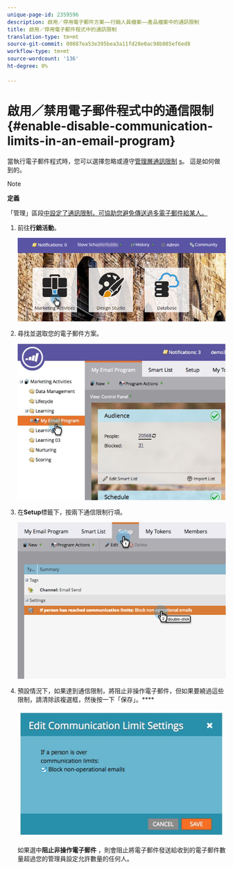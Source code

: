 ```yaml
---
unique-page-id: 2359596
description: 啟用／停用電子郵件方案——行銷人員檔案——產品檔案中的通訊限制
title: 啟用／停用電子郵件程式中的通訊限制
translation-type: tm+mt
source-git-commit: 00887ea53e395bea3a11fd28e0ac98b085ef6ed8
workflow-type: tm+mt
source-wordcount: '136'
ht-degree: 0%

---
```



# 啟用／禁用電子郵件程式中的通信限制{#enable-disable-communication-limits-in-an-email-program}

當執行電子郵件程式時，您可以選擇忽略或遵守[管理層通訊限制](../../../../product-docs/administration/email-setup/enable-communication-limits.md) [s](../../../../product-docs/administration/email-setup/enable-communication-limits.md)。 這是如何做到的。

>[!NOTE]
>
>**定義**
>
>「管理」區段[中設定了通訊限制，可協助您避免傳送過多電子郵件給某人。](../../../../product-docs/administration/email-setup/enable-communication-limits.md)

1. 前往&#x200B;**行銷活動**。

   ![](assets/login-marketing-activities-3.png)

1. 尋找並選取您的電子郵件方案。

   ![](assets/selectemailprogram-3.jpg)

1. 在&#x200B;**Setup**&#x200B;標籤下，按兩下通信限制行項。

   ![](assets/blockoperational.png)

1. 預設情況下，如果達到通信限制，將阻止非操作電子郵件，但如果要繞過這些限制，請清除該複選框，然後按一下「保存」。****

   ![](assets/ifaperson.jpg)

   如果選中&#x200B;**阻止非操作電子郵件** ，則會阻止將電子郵件發送給收到的電子郵件數量超過您的管理員設定允許數量的任何人。

